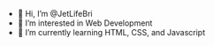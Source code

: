 - 👋 Hi, I’m @JetLifeBri
- 👀 I’m interested in Web Development
- 🌱 I’m currently learning HTML, CSS, and Javascript


<!---
JetLifeBri/JetLifeBri is a ✨ special ✨ repository because its `README.md` (this file) appears on your GitHub profile.
You can click the Preview link to take a look at your changes.
--->
